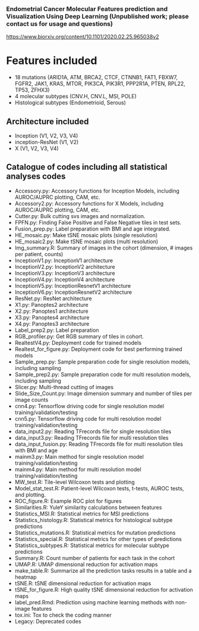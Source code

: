 ### Endometrial Cancer Molecular Features prediction and Visualization Using Deep Learning (Unpublished work; please contact us for usage and questions)
https://www.biorxiv.org/content/10.1101/2020.02.25.965038v2
# Features included 
 - 18 mutations (ARID1A, ATM, BRCA2, CTCF, CTNNB1, FAT1, FBXW7, FGFR2, JAK1, KRAS, MTOR, 
 PIK3CA, PIK3R1, PPP2R1A, PTEN, RPL22, TP53, ZFHX3)
 - 4 molecular subtypes (CNV.H, CNV.L, MSI, POLE)
 - Histological subtypes (Endometrioid, Serous)
   
## Architecture included
 - Inception (V1, V2, V3, V4)
 - inception-ResNet (V1, V2)
 - X (V1, V2, V3, V4)
 
## Catalogue of codes including all statistical analyses codes
 - Accessory.py: Accessory functions for Inception Models, including AUROC/AUPRC plotting, CAM, etc.
 - Accessory2.py: Accessory functions for X Models, including AUROC/AUPRC plotting, CAM, etc.
 - Cutter.py: Bulk cutting svs images and normalization.
 - FPFN.py: Finding False Positive and False Negative tiles in test sets.
 - Fusion_prep.py: Label preparation with BMI and age integrated.
 - HE_mosaic.py: Make tSNE mosaic plots (single resolution)
 - HE_mosaic2.py: Make tSNE mosaic plots (multi resolution)
 - Img_summary.R: Summary of images in the cohort (dimension, # images per patient, counts)
 - InceptionV1.py: InceptionV1 architecture
 - InceptionV2.py: InceptionV2 architecture
 - InceptionV3.py: InceptionV3 architecture
 - InceptionV4.py: InceptionV4 architecture
 - InceptionV5.py: InceptionResnetV1 architecture
 - InceptionV6.py: InceptionResnetV2 architecture
 - ResNet.py: ResNet architecture
 - X1.py: Panoptes2 architecture
 - X2.py: Panoptes1 architecture
 - X3.py: Panoptes4 architecture
 - X4.py: Panoptes3 architecture
 - Label_prep2.py: Label preparation
 - RGB_profiler.py: Get RGB summary of tiles in cohort. 
 - RealtestV4.py: Deployment code for trained models
 - Realtest_for_figure.py: Deployment code for best performing trained models
 - Sample_prep.py: Sample preparation code for single resolution models, including sampling
 - Sample_prep2.py: Sample preparation code for multi resolution models, including sampling
 - Slicer.py: Multi-thread cutting of images
 - Slide_Size_Count.py: Image dimension summary and number of tiles per image counts
 - cnn4.py: Tensorflow driving code for single resolution model training/validation/testing
 - cnn5.py: Tensorflow driving code for multi resolution model training/validation/testing
 - data_input2.py: Reading TFrecords file for single resolution tiles
 - data_input3.py: Reading TFrecords file for multi resolution tiles
 - data_input_fusion.py: Reading TFrecords file for multi resolution tiles with BMI and age
 - mainm3.py: Main method for single resolution model training/validation/testing
 - mainm4.py: Main method for multi resolution model training/validation/testing
 - MW_test.R: Tile-level Wilcoxon tests and plotting
 - Model_stat_test.R: Patient-level Wilcoxon tests, t-tests, AUROC tests, and plotting.
 - ROC_figure.R: Example ROC plot for figures
 - Similarities.R: YuleY similarity calculations between features
 - Statistics_MSI.R: Statistical metrics for MSI predictions
 - Statistics_histology.R: Statistical metrics for histological subtype predictions
 - Statistics_mutations.R: Statistical metrics for mutation predictions
 - Statistics_special.R: Statistical metrics for other types of predictions
 - Statistics_subtypes.R: Statistical metrics for molecular subtype predictions
 - Summary.R: Count number of patients for each task in the cohort
 - UMAP.R: UMAP dimensional reduction for activation maps
 - make_table.R: Summarize all the prediction tasks results in a table and a heatmap
 - tSNE.R: tSNE dimensional reduction for activation maps
 - tSNE_for_figure.R: High quality tSNE dimensional reduction for activation maps
 - label_pred.Rmd: Prediction using machine learning methods with non-image features
 - tox.ini: Tox to check the coding manner 
 - Legacy: Deprecated codes
 